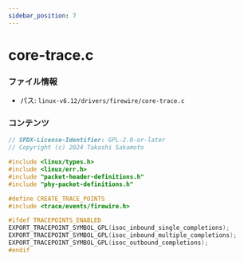 ```yaml
---
sidebar_position: 7
---
```

# core-trace.c

### ファイル情報

- パス: `linux-v6.12/drivers/firewire/core-trace.c`

### コンテンツ

```c
// SPDX-License-Identifier: GPL-2.0-or-later
// Copyright (c) 2024 Takashi Sakamoto

#include <linux/types.h>
#include <linux/err.h>
#include "packet-header-definitions.h"
#include "phy-packet-definitions.h"

#define CREATE_TRACE_POINTS
#include <trace/events/firewire.h>

#ifdef TRACEPOINTS_ENABLED
EXPORT_TRACEPOINT_SYMBOL_GPL(isoc_inbound_single_completions);
EXPORT_TRACEPOINT_SYMBOL_GPL(isoc_inbound_multiple_completions);
EXPORT_TRACEPOINT_SYMBOL_GPL(isoc_outbound_completions);
#endif

```
